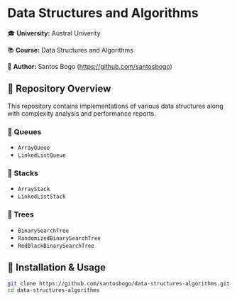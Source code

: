 # Data Structures and Algorithms

🎓 **University:** Austral Univerity

📚 **Course:** Data Structures and Algorithms

👤 **Author:** Santos Bogo (https://github.com/santosbogo)

## 📖 Repository Overview
This repository contains implementations of various data structures along with complexity analysis and performance reports.

### 🔹 Queues
- `ArrayQueue`
- `LinkedListQueue`

### 🔹 Stacks
- `ArrayStack`
- `LinkedListStack`

### 🔹 Trees
- `BinarySearchTree`
- `RandomizedBinarySearchTree`
- `RedBlackBinarySearchTree`

## 🚀 Installation & Usage
```sh
git clone https://github.com/santosbogo/data-structures-algorithms.git
cd data-structures-algorithms